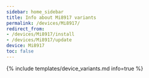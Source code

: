 ```yaml
---
sidebar: home_sidebar
title: Info about Mi8917 variants
permalink: /devices/Mi8917/
redirect_from:
- /devices/Mi8917/install
- /devices/Mi8917/update
device: Mi8917
toc: false
---
```

{% include templates/device_variants.md info=true %}

